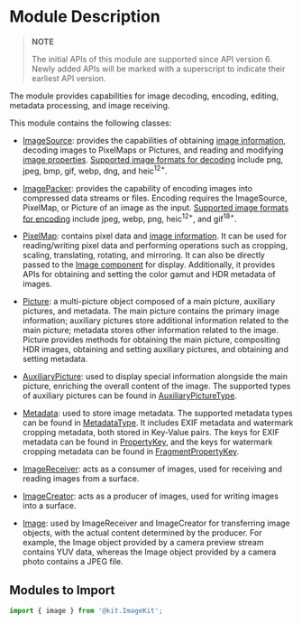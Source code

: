 # Module Description
<!--Kit: Image Kit-->
<!--Subsystem: Multimedia-->
<!--Owner: @aulight02-->
<!--Designer: @liyang_bryan-->
<!--Tester: @xchaosioda-->
<!--Adviser: @w_Machine_cc-->

> **NOTE**
>
> The initial APIs of this module are supported since API version 6. Newly added APIs will be marked with a superscript to indicate their earliest API version.

The module provides capabilities for image decoding, encoding, editing, metadata processing, and image receiving.

This module contains the following classes:

- [ImageSource](arkts-apis-image-ImageSource.md): provides the capabilities of obtaining [image information](arkts-apis-image-i.md#imageinfo), decoding images to PixelMaps or Pictures, and reading and modifying [image properties](arkts-apis-image-e.md#propertykey7). [Supported image formats for decoding](arkts-apis-image-ImageSource.md#properties) include png, jpeg, bmp, gif, webp, dng, and heic<sup>12+</sup>.

- [ImagePacker](arkts-apis-image-ImagePacker.md): provides the capability of encoding images into compressed data streams or files. Encoding requires the ImageSource, PixelMap, or Picture of an image as the input. [Supported image formats for encoding](arkts-apis-image-ImagePacker.md#properties) include jpeg, webp, png, heic<sup>12+</sup>, and gif<sup>18+</sup>.

- [PixelMap](arkts-apis-image-PixelMap.md): contains pixel data and [image information](arkts-apis-image-i.md#imageinfo). It can be used for reading/writing pixel data and performing operations such as cropping, scaling, translating, rotating, and mirroring. It can also be directly passed to the [Image component](../apis-arkui/arkui-ts/ts-basic-components-image.md) for display. Additionally, it provides APIs for obtaining and setting the color gamut and HDR metadata of images.

- [Picture](arkts-apis-image-Picture.md): a multi-picture object composed of a main picture, auxiliary pictures, and metadata. The main picture contains the primary image information; auxiliary pictures store additional information related to the main picture; metadata stores other information related to the image. Picture provides methods for obtaining the main picture, compositing HDR images, obtaining and setting auxiliary pictures, and obtaining and setting metadata.

- [AuxiliaryPicture](arkts-apis-image-AuxiliaryPicture.md): used to display special information alongside the main picture, enriching the overall content of the image. The supported types of auxiliary pictures can be found in [AuxiliaryPictureType](arkts-apis-image-e.md#auxiliarypicturetype13).

- [Metadata](arkts-apis-image-Metadata.md): used to store image metadata. The supported metadata types can be found in [MetadataType](arkts-apis-image-e.md#metadatatype13). It includes EXIF metadata and watermark cropping metadata, both stored in Key-Value pairs. The keys for EXIF metadata can be found in [PropertyKey](arkts-apis-image-e.md#propertykey7), and the keys for watermark cropping metadata can be found in [FragmentPropertyKey](arkts-apis-image-e.md#fragmentmappropertykey13).

- [ImageReceiver](arkts-apis-image-ImageReceiver.md): acts as a consumer of images, used for receiving and reading images from a surface.

- [ImageCreator](arkts-apis-image-ImageCreator.md): acts as a producer of images, used for writing images into a surface.

- [Image](arkts-apis-image-Image.md): used by ImageReceiver and ImageCreator for transferring image objects, with the actual content determined by the producer. For example, the Image object provided by a camera preview stream contains YUV data, whereas the Image object provided by a camera photo contains a JPEG file.

## Modules to Import

```ts
import { image } from '@kit.ImageKit';
```
